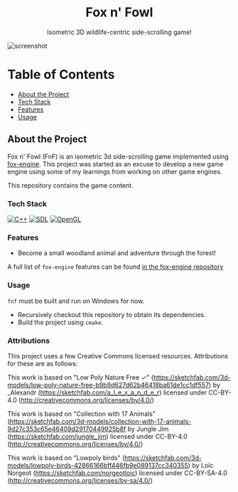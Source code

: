 <div align="center">

  <h1>Fox n' Fowl</h1>
  
  <p>
  Isometric 3D wildlife-centric side-scrolling game!
  </p>

</div>

![screenshot](img/preview.gif)

# Table of Contents

- [About the Project](#about-the-project)
- [Tech Stack](#tech-stack)
- [Features](#features)
- [Usage](#usage)

## About the Project

Fox n' Fowl (FnF) is an isometric 3d side-scrolling game implemented using [fox-engine](https://github.com/realchrismartin/fox-engine). This project was started as an excuse to develop a new game engine using some of my learnings from working on other game engines.

This repository contains the game content. 

### Tech Stack
[![C++](https://img.shields.io/badge/C++-%2300599C.svg?logo=c%2B%2B&logoColor=white)](#)
[![SDL](https://img.shields.io/badge/SDL-blue)](#)
[![OpenGL](https://img.shields.io/badge/OpenGL-blue)](#)

### Features

- Become a small woodland animal and adventure through the forest!

A full list of `fox-engine` features can be found [in the fox-engine repository](https://github.com/realchrismartin/fox-engine)

### Usage 

`fnf` must be built and run on Windows for now. 

- Recursively checkout this repository to obtain its dependencies.
- Build the project using `cmake`.

### Attributions
This project uses a few Creative Commons licensed resources. Attributions for these are as follows:

This work is based on "Low Poly Nature Free ✓" (https://sketchfab.com/3d-models/low-poly-nature-free-b9b9d627d62b46418ba61de1cc1df557) by _Alexandr (https://sketchfab.com/a_l_e_x_a_n_d_e_r) licensed under CC-BY-4.0 (http://creativecommons.org/licenses/by/4.0/)

This work is based on "Collection with 17 Animals" (https://sketchfab.com/3d-models/collection-with-17-animals-9d27c353c65e46409d29170449925b8f by Jungle Jim (https://sketchfab.com/jungle_jim) licensed under CC-BY-4.0 (http://creativecommons.org/licenses/by/4.0/)

This work is based on "Lowpoly birds" (https://sketchfab.com/3d-models/lowpoly-birds-42866166bff446fb9e089137cc340355) by Loïc Norgeot (https://sketchfab.com/norgeotloic) licensed under CC-BY-SA-4.0 (http://creativecommons.org/licenses/by-sa/4.0/)